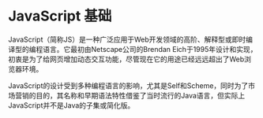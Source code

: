 # JavaScript 基础 

JavaScript（简称JS）是一种广泛应用于Web开发领域的高阶、解释型或即时编译型的编程语言。它最初由Netscape公司的Brendan Eich于1995年设计和实现，初衷是为了给网页增加动态交互功能，尽管现在它的用途已经远远超出了Web浏览器环境。

JavaScript的设计受到多种编程语言的影响，尤其是Self和Scheme，同时为了市场营销的目的，其名称和早期语法特性借鉴了当时流行的Java语言，但实际上JavaScript并不是Java的子集或简化版。

